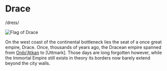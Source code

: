 # Drace
/dreɪs/

![Flag of Drace](/places/drace/Flag-Drace.png)

On the west coast of the continental bottleneck lies the seat of a once great empire, Drace. Once, thousands of years ago, the Dracean empire spanned from [Ordo'Atkan](/places/Ordo_Atkan) to [Uttmark]. Those days are long forgotten however, while the Immortal Empire still exists in theory its borders now barely extend beyond the city walls.